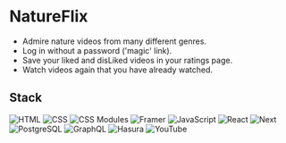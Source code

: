 # NatureFlix

* Admire nature videos from many different genres.
* Log in without a password ('magic' link).
* Save your liked and disLiked videos in your ratings page.
* Watch videos again that you have already watched.

## Stack
![HTML](https://img.shields.io/badge/-HTML-E34F26?style=flat-square&logo=html5&logoColor=white)
![CSS](https://img.shields.io/badge/-CSS-1572B6?style=flat-square&logo=css3)
![CSS Modules](https://img.shields.io/badge/-CSS_Modules-66D3FA?style=flat-square&logo=cssmodules&logoColor=black)
![Framer](https://img.shields.io/badge/-Framer_Motion-0055FF?style=flat-square&logo=framer&logoColor=white)
![JavaScript](https://img.shields.io/badge/-JavaScript-F7DF1E?style=flat-square&logo=javascript&logoColor=black)
![React](https://img.shields.io/badge/-React-61DAFB?style=flat-square&logo=react&logoColor=black)
![Next](https://img.shields.io/badge/-Next-000000?style=flat-square&logo=next.js)
![PostgreSQL](https://img.shields.io/badge/-PostgreSQL-336791?style=flat-square&logo=postgresql&logoColor=white)
![GraphQL](https://img.shields.io/badge/-GraphQL-E10098?style=flat-square&logo=graphql)
![Hasura](https://img.shields.io/badge/-Hasura-FFFFFF?style=flat-square&logo=hasura)
![YouTube](https://img.shields.io/badge/-YouTube-FF0000?style=flat-square&logo=youtube)
